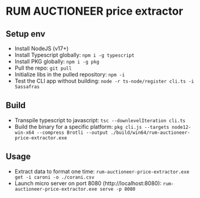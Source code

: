 # RUM AUCTIONEER price extractor

## Setup env
- Install NodeJS (v17+)
- Install Typescript globally: `npm i -g typescript`
- Install PKG globally: `npm i -g pkg`
- Pull the repo: `git pull`
- Initialize libs in the pulled repository: `npm -i`
- Test the CLI app without building: `node -r ts-node/register cli.ts -i Sassafras`

## Build
- Transpile typescript to javascript: `tsc --downlevelIteration cli.ts`
- Build the binary for a specific platform: `pkg cli.js --targets node12-win-x64 --compress Brotli --output ./build/win64/rum-auctioneer-price-extractor.exe`

## Usage
- Extract data to format one time: `rum-auctioneer-price-extractor.exe get -i caroni -o ./corani.csv`
- Launch micro server on port 8080 (http://localhost:8080): `rum-auctioneer-price-extractor.exe serve -p 8080`
